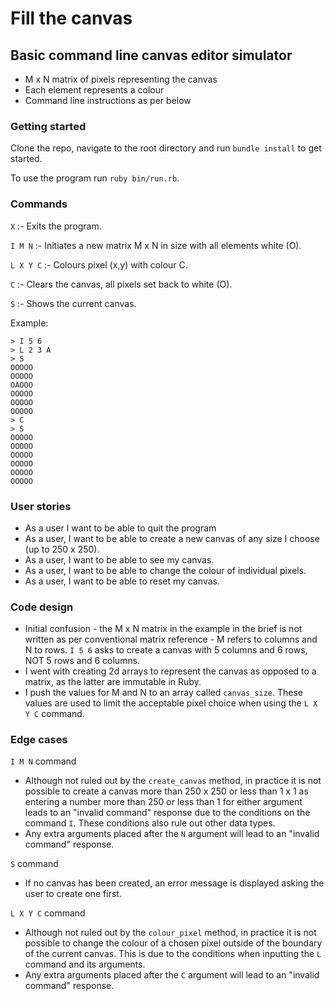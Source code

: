# Fill the canvas

## Basic command line canvas editor simulator

- M x N matrix of pixels representing the canvas
- Each element represents a colour
- Command line instructions as per below

### Getting started

Clone the repo, navigate to the root directory and run `bundle install` to get started.

To use the program run `ruby bin/run.rb`.

### Commands

`X` :- Exits the program.

`I M N` :- Initiates a new matrix M x N in size with all elements white (O).

`L X Y C` :- Colours pixel (x,y) with colour C.

`C` :- Clears the canvas, all pixels set back to white (O).

`S` :- Shows the current canvas.

Example:

```
> I 5 6
> L 2 3 A
> S
OOOOO
OOOOO
OAOOO
OOOOO
OOOOO
OOOOO
> C
> S
OOOOO
OOOOO
OOOOO
OOOOO
OOOOO
OOOOO
```
### User stories

- As a user I want to be able to quit the program
- As a user, I want to be able to create a new canvas of any size I choose (up to 250 x 250).
- As a user, I want to be able to see my canvas.
- As a user, I want to be able to change the colour of individual pixels.
- As a user, I want to be able to reset my canvas.

### Code design

- Initial confusion - the M x N matrix in the example in the brief is not written as per conventional matrix reference - M refers to columns and N to rows. `I 5 6` asks to create a canvas with 5 columns and 6 rows, NOT 5 rows and 6 columns.
- I went with creating 2d arrays to represent the canvas as opposed to a matrix, as the latter are immutable in Ruby.
- I push the values for M and N to an array called `canvas_size`. These values are used to limit the acceptable pixel choice when using the `L X Y C` command.

### Edge cases

`I M N` command
- Although not ruled out by the `create_canvas` method, in practice it is not possible to create a canvas more than 250 x 250 or less than 1 x 1 as entering a number more than 250 or less than 1 for either argument leads to an "invalid command" response due to the conditions on the command `I`. These conditions also rule out other data types.
- Any extra arguments placed after the `N` argument will lead to an "invalid command" response.

`S` command
 - If no canvas has been created, an error message is displayed asking the user to create one first.

 `L X Y C` command
 - Although not ruled out by the `colour_pixel` method, in practice it is not possible to change the colour of a chosen pixel outside of the boundary of the current canvas. This is due to the conditions when inputting the `L` command and its arguments.
- Any extra arguments placed after the `C` argument will lead to an "invalid command" response.
